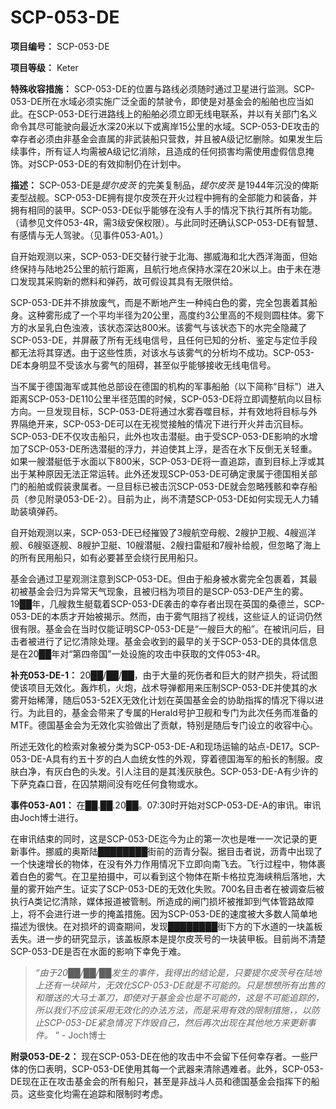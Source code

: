 # SCP-053-DE
**项目编号：** SCP-053-DE

**项目等级：** Keter


**特殊收容措施：** SCP-053-DE的位置与路线必须随时通过卫星进行监测。SCP-053-DE所在水域必须实施广泛全面的禁驶令，即使是对基金会的船舶也应当如此。在SCP-053-DE行进路线上的船舶必须立即无线电联系，并以有关部门名义命令其尽可能驶向最近水深20米以下或离岸15公里的水域。SCP-053-DE攻击的幸存者必须由非基金会直属的非武装船只营救，并且被A级记忆删除。如果发生后续事件，所有证人均需被A级记忆消除，且造成的任何损害均需使用虚假信息掩饰。对SCP-053-DE的有效抑制仍在计划中。

**描述：** SCP-053-DE是*提尔皮茨* 的完美复制品，*提尔皮茨* 是1944年沉没的俾斯麦型战舰。SCP-053-DE拥有提尔皮茨在开火过程中拥有的全部能力和装备，并拥有相同的装甲。SCP-053-DE似乎能够在没有人手的情况下执行其所有功能。（请参见文件053-4R，需3级安保权限）。与此同时还确认SCP-053-DE有智慧、有感情与无人驾驶。（见事件053-A01。）

自开始观测以来，SCP-053-DE交替行驶于北海、挪威海和北大西洋海面，但始终保持与陆地25公里的航行距离，且航行地点保持水深在20米以上。由于未在港口发现其采购新的燃料和弹药，故可假设其具有无限供给。

SCP-053-DE并不排放废气，而是不断地产生一种纯白色的雾，完全包裹着其船身。这种雾形成了一个平均半径为20公里，高度约3公里高的不规则圆柱体。雾下方的水呈乳白色浊液，该状态深达800米。该雾气与该状态下的水完全隐藏了SCP-053-DE，并屏蔽了所有无线电信号，且任何已知的分析、鉴定与定位手段都无法将其穿透。由于这些性质，对该水与该雾气的分析均不成功。SCP-053-DE本身明显不受该水与雾气的阻碍，甚至似乎能够接收无线电信号。

当不属于德国海军或其他总部设在德国的机构的军事船舶（以下简称“目标”）进入距离SCP-053-DE110公里半径范围的时候，SCP-053-DE将立即调整航向以目标方向。一旦发现目标，SCP-053-DE将通过水雾吞噬目标，并有效地将目标与外界隔绝开来，SCP-053-DE可以在无视觉接触的情况下进行开火并击沉目标。SCP-053-DE不仅攻击船只，此外也攻击潜艇。由于受SCP-053-DE影响的水增加了SCP-053-DE所选潜艇的浮力，并迫使其上浮，是否在水下反倒无关轻重。如果一艘潜艇低于水面以下800米，SCP-053-DE将一直追踪，直到目标上浮或其出于某种原因无法正常运转。此外还发现SCP-053-DE可确定隶属于德国相关部门的船舶或假装隶属者。一旦目标已被击沉SCP-053-DE就会忽略残骸和幸存船员（参见附录053-DE-2）。目前为止，尚不清楚SCP-053-DE如何实现无人力辅助装填弹药。

自开始观测以来，SCP-053-DE已经摧毁了3艘航空母舰、2艘护卫舰、4艘巡洋舰、6艘驱逐舰、8艘护卫艇、10艘潜艇、2艘扫雷艇和7艘补给舰，但忽略了海上的所有民用船只，如有必要甚至会绕行民用船只。

基金会通过卫星观测注意到SCP-053-DE。但由于船身被水雾完全包裹着，其最初被基金会归为异常天气现象，且被归档为项目的是SCP-053-DE产生的雾。19██年，几艘救生艇载着SCP-053-DE袭击的幸存者出现在英国的桑德兰，SCP-053-DE的本质才开始被揭示。然而，由于雾气阻挡了视线，这些证人的证词仍然很有限。基金会在当时仅能证明SCP-053-DE是“一艘巨大的船”。在被讯问后，目击者被进行了记忆清除处理。基金会收到的最早的关于SCP-053-DE的具体信息是在20██年对“第四帝国”一处设施的攻击中获取的文件053-4R。


**补充053-DE-1：** 20██/██/██，由于大量的死伤者和巨大的财产损失，将试图使该项目无效化。轰炸机，火炮，战术导弹都用来压制SCP-053-DE并使其的水雾开始稀薄，随后053-52EX无效化计划在英国基金会的协助指挥的情况下得以进行。为此目的，基金会带来了专属的Herald号护卫舰和专门为此次任务而准备的MTF。德国基金会为无效化实验做出了贡献，特别是随后专门设立的收容中心。


所述无效化的检索对象被分类为SCP-053-DE-A和现场运输的站点-DE17。SCP-053-DE-A具有约五十岁的白人血统女性的外观，穿着德国海军的船长的制服。皮肤白净，有灰白色的头发。引人注目的是其浅灰肤色。SCP-053-DE-A有少许的下萨克森口音，在囚禁期间没有吃任何食物或水。

**事件053-A01：** 在██.██.20██。07:30时开始对SCP-053-DE-A的审讯。审讯由Joch博士进行。


在审讯结束的同时，这是SCP-053-DE迄今为止的第一次也是唯一一次记录的更新事件。挪威的奥斯陆████████街前的沥青分裂。据目击者说，沥青中出现了一个快速增长的物体，在没有外力作用情况下立即向南飞去。飞行过程中，物体裹着白色的雾气。在卫星拍摄中，可以看到这个物体在斯卡格拉克海峡稍后落地，大量的雾开始产生。证实了SCP-053-DE的无效化失败。700名目击者在被调查后被执行A类记忆清除，媒体报道被管制。所造成的闸门损坏被推卸到气体管路故障上，将不会进行进一步的掩盖措施。因为SCP-053-DE的速度被大多数人简单地描述为很快。在对损坏的调查期间，发现████████街下方的下水道的一块盖板丢失。进一步的研究显示，该盖板原本是提尔皮茨号的一块装甲板。目前尚不清楚SCP-053-DE是否在水面的影响下幸免于难。


> *“由于20██/██/██发生的事件，我得出的结论是，只要提尔皮茨号在陆地上还有一块碎片，无效化SCP-053-DE就是不可能的。只是想想所有出售的和赠送的大马士革刀，即使对于基金会也是不可能的，这是不可能追踪的，所以我们不应该采用无效化的办法方法，而是采用有效的限制措施，，以防止SCP-053-DE紧急情况下炸毁自己，然后再次出现在其他地方来更新事件。* ” - Joch博士
> 

**附录053-DE-2：** 现在SCP-053-DE在他的攻击中不会留下任何幸存者。一些尸体的伤口表明，SCP-053-DE使用其每一个武器来清除遇难者。此外，SCP-053-DE现在正在攻击基金会的所有船只，甚至是非战斗人员和德国基金会指挥下的船员。这些变化均需在追踪和限制时考虑。

